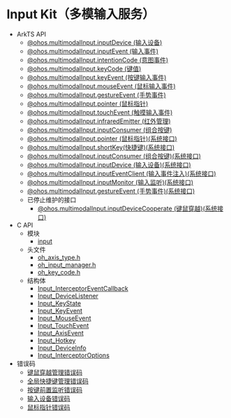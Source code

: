 # Input Kit（多模输入服务）<!--input-api-->

- ArkTS API<!--input-arkts-->
  - [@ohos.multimodalInput.inputDevice (输入设备)](js-apis-inputdevice.md)
  - [@ohos.multimodalInput.inputEvent (输入事件)](js-apis-inputevent.md)
  - [@ohos.multimodalInput.intentionCode (意图事件)](js-apis-intentioncode.md)
  - [@ohos.multimodalInput.keyCode (键值)](js-apis-keycode.md)
  - [@ohos.multimodalInput.keyEvent (按键输入事件)](js-apis-keyevent.md)
  - [@ohos.multimodalInput.mouseEvent (鼠标输入事件)](js-apis-mouseevent.md)
  - [@ohos.multimodalInput.gestureEvent (手势事件)](js-apis-multimodalinput-gestureevent.md)
  - [@ohos.multimodalInput.pointer (鼠标指针)](js-apis-pointer.md)
  - [@ohos.multimodalInput.touchEvent (触摸输入事件)](js-apis-touchevent.md)
  - [@ohos.multimodalInput.infraredEmitter (红外管理)](js-apis-infraredemitter.md)
  - [@ohos.multimodalInput.inputConsumer (组合按键)](js-apis-inputconsumer.md)
  <!--Del-->
  - [@ohos.multimodalInput.pointer (鼠标指针)(系统接口)](js-apis-pointer-sys.md)
  - [@ohos.multimodalInput.shortKey(快捷键)(系统接口)](js-apis-shortKey-sys.md)
  - [@ohos.multimodalInput.inputConsumer (组合按键)(系统接口)](js-apis-inputconsumer-sys.md)
  - [@ohos.multimodalInput.inputDevice (输入设备)(系统接口)](js-apis-inputdevice-sys.md)
  - [@ohos.multimodalInput.inputEventClient (输入事件注入)(系统接口)](js-apis-inputeventclient-sys.md)
  - [@ohos.multimodalInput.inputMonitor (输入监听)(系统接口)](js-apis-inputmonitor-sys.md)
  - [@ohos.multimodalInput.gestureEvent (手势事件)(系统接口)](js-apis-multimodalinput-gestureevent-sys.md)
  - 已停止维护的接口<!--input-arkts-dep-->
    - [@ohos.multimodalInput.inputDeviceCooperate (键鼠穿越)(系统接口)](js-apis-cooperate-sys.md)
  <!--DelEnd-->
- C API<!--input-c-->
  - 模块<!--input-module-->
    - [input](capi-input.md)
  - 头文件<!--input-headerfile-->
    - [oh_axis_type.h](capi-oh-axis-type-h.md)
    - [oh_input_manager.h](capi-oh-input-manager-h.md)
    - [oh_key_code.h](capi-oh-key-code-h.md)
  - 结构体<!--input-struct-->
    - [Input_InterceptorEventCallback](capi-input-interceptoreventcallback.md)
    - [Input_DeviceListener](capi-input-devicelistener.md)
    - [Input_KeyState](capi-input-keystate.md)
    - [Input_KeyEvent](capi-input-keyevent.md)
    - [Input_MouseEvent](capi-input-mouseevent.md)
    - [Input_TouchEvent](capi-input-touchevent.md)
    - [Input_AxisEvent](capi-input-axisevent.md)
    - [Input_Hotkey](capi-input-hotkey.md)
    - [Input_DeviceInfo](capi-input-deviceinfo.md)
    - [Input_InterceptorOptions](capi-input-interceptoroptions.md)
- 错误码<!--input-arkts-errcode-->
  - [键鼠穿越管理错误码](errorcode-multimodalinput.md)
  - [全局快捷键管理错误码](errorcode-inputconsumer.md)
  - [按键前置监听错误码](errorcode-inputmonitor.md)
  - [输入设备错误码](errorcode-inputdevice.md)
  - [鼠标指针错误码](errorcode-pointer.md)
